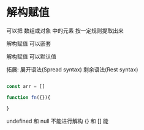 # 解构赋值

可以把 数组或对象 中的元素 按一定规则提取出来

解构赋值 可以嵌套

解构赋值 可以默认值

拓展: 
展开语法(Spread syntax)
剩余语法(Rest syntax) 


```js

const arr = []

function fn({}){

}

```


undefined 和 null 不能进行解构
{} 和 [] 能
